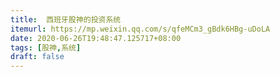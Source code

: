 ```yaml
---
title:  西班牙股神的投资系统
itemurl: https://mp.weixin.qq.com/s/qfeMCm3_gBdk6HBg-uDoLA
date: 2020-06-26T19:48:47.125717+08:00
tags: [股神,系统]
draft: false
---
```


